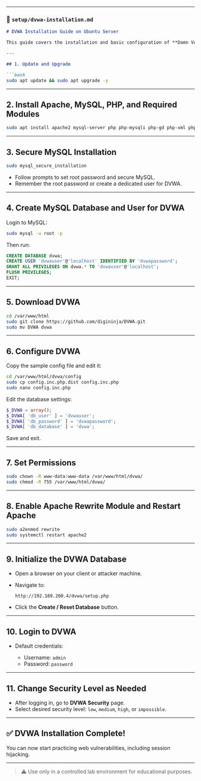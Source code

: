 
---

### 📄 `setup/dvwa-installation.md`

````markdown
# DVWA Installation Guide on Ubuntu Server

This guide covers the installation and basic configuration of **Damn Vulnerable Web Application (DVWA)** on an Ubuntu server (IP: `192.169.200.4`).

---

## 1. Update and Upgrade

```bash
sudo apt update && sudo apt upgrade -y
````

---

## 2. Install Apache, MySQL, PHP, and Required Modules

```bash
sudo apt install apache2 mysql-server php php-mysqli php-gd php-xml php-mbstring php-curl libapache2-mod-php -y
```

---

## 3. Secure MySQL Installation

```bash
sudo mysql_secure_installation
```

* Follow prompts to set root password and secure MySQL.
* Remember the root password or create a dedicated user for DVWA.

---

## 4. Create MySQL Database and User for DVWA

Login to MySQL:

```bash
sudo mysql -u root -p
```

Then run:

```sql
CREATE DATABASE dvwa;
CREATE USER 'dvwauser'@'localhost' IDENTIFIED BY 'dvwapassword';
GRANT ALL PRIVILEGES ON dvwa.* TO 'dvwauser'@'localhost';
FLUSH PRIVILEGES;
EXIT;
```

---

## 5. Download DVWA

```bash
cd /var/www/html
sudo git clone https://github.com/digininja/DVWA.git
sudo mv DVWA dvwa
```

---

## 6. Configure DVWA

Copy the sample config file and edit it:

```bash
cd /var/www/html/dvwa/config
sudo cp config.inc.php.dist config.inc.php
sudo nano config.inc.php
```

Edit the database settings:

```php
$_DVWA = array();
$_DVWA[ 'db_user' ] = 'dvwauser';
$_DVWA[ 'db_password' ] = 'dvwapassword';
$_DVWA[ 'db_database' ] = 'dvwa';
```

Save and exit.

---

## 7. Set Permissions

```bash
sudo chown -R www-data:www-data /var/www/html/dvwa/
sudo chmod -R 755 /var/www/html/dvwa/
```

---

## 8. Enable Apache Rewrite Module and Restart Apache

```bash
sudo a2enmod rewrite
sudo systemctl restart apache2
```

---

## 9. Initialize the DVWA Database

* Open a browser on your client or attacker machine.
* Navigate to:

  ```
  http://192.169.200.4/dvwa/setup.php
  ```
* Click the **Create / Reset Database** button.

---

## 10. Login to DVWA

* Default credentials:

  * Username: `admin`
  * Password: `password`

---

## 11. Change Security Level as Needed

* After logging in, go to **DVWA Security** page.
* Select desired security level: `low`, `medium`, `high`, or `impossible`.

---

## ✅ DVWA Installation Complete!

You can now start practicing web vulnerabilities, including session hijacking.

---

> ⚠️ Use only in a controlled lab environment for educational purposes.


